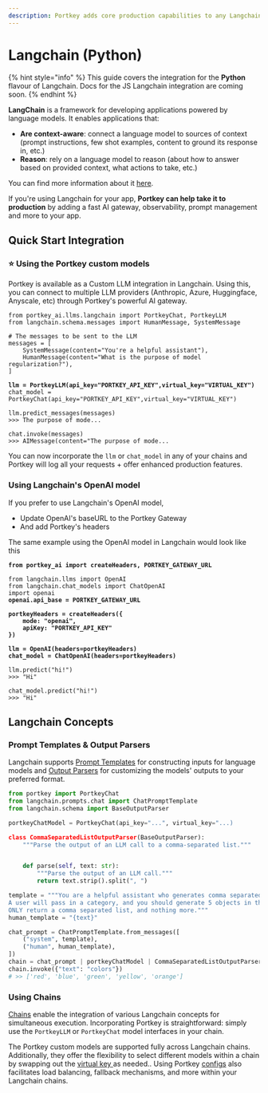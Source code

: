```yaml
---
description: Portkey adds core production capabilities to any Langchain app.
---
```


# Langchain (Python)

{% hint style="info" %}
This guide covers the integration for the **Python** flavour of Langchain. Docs for the JS Langchain integration are coming soon.
{% endhint %}

**LangChain** is a framework for developing applications powered by language models. It enables applications that:

* **Are context-aware**: connect a language model to sources of context (prompt instructions, few shot examples, content to ground its response in, etc.)
* **Reason**: rely on a language model to reason (about how to answer based on provided context, what actions to take, etc.)

You can find more information about it [here](https://python.langchain.com/docs/get\_started/quickstart).

If you're using Langchain for your app, **Portkey can help take it to production** by adding a fast AI gateway, observability, prompt management and more to your app.

## Quick Start Integration

### ⭐️ Using the Portkey custom models

Portkey is available as a Custom LLM integration in Langchain. Using this, you can connect to multiple LLM providers (Anthropic, Azure, Huggingface, Anyscale, etc) through Portkey's powerful AI gateway.

<pre class="language-python"><code class="lang-python">from portkey_ai.llms.langchain import PortkeyChat, PortkeyLLM
from langchain.schema.messages import HumanMessage, SystemMessage

# The messages to be sent to the LLM
messages = [
    SystemMessage(content="You're a helpful assistant"),
    HumanMessage(content="What is the purpose of model regularization?"),
]

<strong>llm = PortkeyLLM(api_key="PORTKEY_API_KEY",virtual_key="VIRTUAL_KEY")
</strong>chat_model = PortkeyChat(api_key="PORTKEY_API_KEY",virtual_key="VIRTUAL_KEY")

llm.predict_messages(messages)
>>> The purpose of mode...

chat.invoke(messages)
>>> AIMessage(content="The purpose of mode...
</code></pre>

You can now incorporate the `llm` or `chat_model` in any of your chains and Portkey will log all your requests + offer enhanced production features.

### Using Langchain's OpenAI model

If you prefer to use Langchain's OpenAI model,&#x20;

* Update OpenAI's baseURL to the Portkey Gateway
* And add Portkey's headers

The same example using the OpenAI model in Langchain would look like this

<pre class="language-python"><code class="lang-python"><strong>from portkey_ai import createHeaders, PORTKEY_GATEWAY_URL
</strong>
from langchain.llms import OpenAI
from langchain.chat_models import ChatOpenAI
import openai
<strong>openai.api_base = PORTKEY_GATEWAY_URL
</strong>
<strong>portkeyHeaders = createHeaders({
</strong><strong>    mode: "openai",
</strong><strong>    apiKey: "PORTKEY_API_KEY"
</strong><strong>})
</strong>
<strong>llm = OpenAI(headers=portkeyHeaders)
</strong><strong>chat_model = ChatOpenAI(headers=portkeyHeaders)
</strong>
llm.predict("hi!")
>>> "Hi"

chat_model.predict("hi!")
>>> "Hi"
</code></pre>

## Langchain Concepts

### Prompt Templates & Output Parsers

Langchain supports [Prompt Templates](https://python.langchain.com/docs/modules/model\_io/prompts/) for constructing inputs for language models and [Output Parsers](https://python.langchain.com/docs/modules/model\_io/output\_parsers/) for customizing the models' outputs to your preferred format.

```python
from portkey import PortkeyChat
from langchain.prompts.chat import ChatPromptTemplate
from langchain.schema import BaseOutputParser

portkeyChatModel = PortkeyChat(api_key="...", virtual_key="...)

class CommaSeparatedListOutputParser(BaseOutputParser):
    """Parse the output of an LLM call to a comma-separated list."""


    def parse(self, text: str):
        """Parse the output of an LLM call."""
        return text.strip().split(", ")

template = """You are a helpful assistant who generates comma separated lists.
A user will pass in a category, and you should generate 5 objects in that category in a comma separated list.
ONLY return a comma separated list, and nothing more."""
human_template = "{text}"

chat_prompt = ChatPromptTemplate.from_messages([
    ("system", template),
    ("human", human_template),
])
chain = chat_prompt | portkeyChatModel | CommaSeparatedListOutputParser()
chain.invoke({"text": "colors"})
# >> ['red', 'blue', 'green', 'yellow', 'orange']
```

### Using Chains

[Chains](https://python.langchain.com/docs/modules/chains/) enable the integration of various Langchain concepts for simultaneous execution. Incorporating Portkey is straightforward: simply use the `PortkeyLLM` or `PortkeyChat` model interfaces in your chain.

The Portkey custom models are supported fully across Langchain chains. Additionally, they offer the flexibility to select different models within a chain by swapping out the [virtual key ](../../product/ai-gateway-streamline-llm-integrations/virtual-keys.md)as needed.. Using Portkey [configs](../../product/ai-gateway-streamline-llm-integrations/configs.md) also facilitates load balancing, fallback mechanisms, and more within your Langchain chains.
